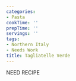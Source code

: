 ```yaml
---
categories:
- Pasta
cookTime: ''
prepTime: ''
servings: ''
tags:
- Northern Italy
- Needs Work
title: Tagliatelle Verde
---
```


NEED RECIPE